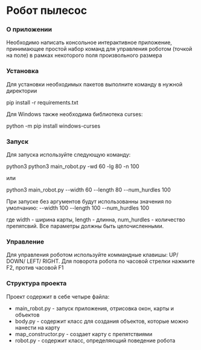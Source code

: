 # Робот пылесос 

### О приложении
Необходимо написать консольное интерактивное приложение, 
принимающее простой набор команд для управления роботом (точкой на поле)
в рамках некоторого поля произвольного размера

### Установка
Для установки необходимых пакетов выполните команду в нужной директории

pip install -r requirements.txt

Для Windows также необходима библиотека curses:

python -m pip install windows-curses
### Запуск

Для запуска используйте следующую команду:

python3 python3 main_robot.py -wd 60 -lg 80 -n 100

или

python3 main_robot.py --width 60 --length 80 --num_hurdles 100

При запуске без аргументов будут использованны значения по умолчанию:
--width 100 --length 100 --num_hurdles 100



где width - ширина карты, length - длинна, num_hurdles - количество препятсвий.
Все параметры должны быть целочисленными.

### Управление

Для управления роботом используйте коммандные клавишы: UP/ DOWN/ LEFT/ RIGHT.
Для поворота робота по часовой стрелки нажмите F2, против часовой F1

### Структура проекта 
Проект содержит в себе четыре файла:

* main_robot.py - запуск приложения, отрисовка окон, карты и объектов
* body.py - содержит класс для создания объектов, которые можно нанести на карту
* map_constructor.py - создает карту с препятствиями 
* robot.py - содержит класс, определяющий поведение робота 